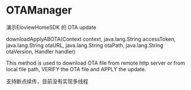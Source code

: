 # OTAManager

演示EloviewHomeSDK 的 OTA update

downloadApplyABOTA(Context context, java.lang.String accessToken, java.lang.String otaURL, 
java.lang.String otaPath, java.lang.String otaVersion, Handler handler)


This method is used to download OTA file from remote http server or from local file path, VERIFY the OTA file and APPLY the update.

支持断点续传，目前没有实现多线程
